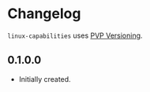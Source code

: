# Changelog

`linux-capabilities` uses [PVP Versioning][1].

## 0.1.0.0

* Initially created.

[1]: https://pvp.haskell.org
